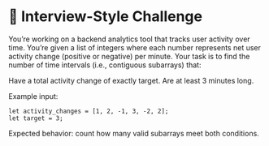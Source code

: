 # 🧠 Interview-Style Challenge
You’re working on a backend analytics tool that tracks user activity over time.
You’re given a list of integers where each number represents net user activity change (positive or negative) per minute.
Your task is to find the number of time intervals (i.e., contiguous subarrays) that:

Have a total activity change of exactly target.
Are at least 3 minutes long.

Example input:
```
let activity_changes = [1, 2, -1, 3, -2, 2];
let target = 3;
```
Expected behavior: count how many valid subarrays meet both conditions.